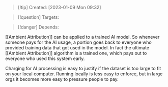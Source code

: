 
>[!tip] Created: [2023-01-09 Mon 09:32]

>[!question] Targets: 

>[!danger] Depends: 

[[Ambient Attribution]] can be applied to a trained AI model.  So whenever someone pays for the AI usage, a portion goes back to everyone who provided training data that got used in the model.  In fact the ultimate [[Ambient Attribution]] algorithm is a trained one, which pays out to everyone who used this system early.

Charging for AI processing is easy to justify if the dataset is too large to fit on your local computer.  Running locally is less easy to enforce, but in large orgs it becomes more easy to pressure people to pay.